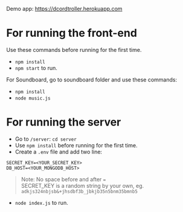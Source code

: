 Demo app: https://dcordtroller.herokuapp.com

# For running the front-end

Use these commands before running for the first time.

- `npm install`
- `npm start` to run.

For Soundboard, go to soundboard folder and use these commands:

- `npm install`
- `node music.js`

# For running the server

- Go to `/server`: `cd server`
- Use `npm install` before running for the first time.
- Create a `.env` file and add two line: <br>
 ```
 SECRET_KEY=<YOUR_SECRET_KEY>
 DB_HOST=<YOUR_MONGODB_HOST>
 ```
>Note: No space before and after `=` <br>
>SECRET_KEY is a random string by your own, eg. `adkjs324nbjsb&+jhsdbf3b_jbkjb35n5bnm35bmnb5`
- `node index.js` to run.
